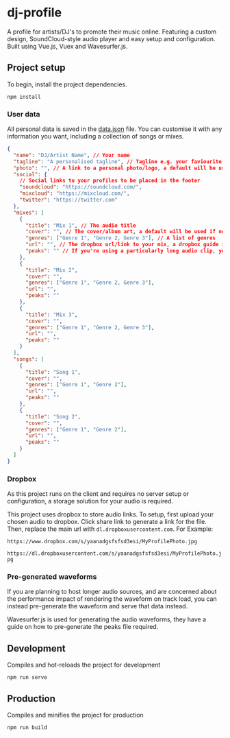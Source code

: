# dj-profile

A profile for artists/DJ's to promote their music online. Featuring a custom design, SoundCloud-style audio player and easy setup and configuration. Built using Vue.js, Vuex and Wavesurfer.js.

## Project setup

To begin, install the project dependencies.

```
npm install
```

### User data

All personal data is saved in the [data.json](./data.json) file. You can customise it with any information you want, including a collection of songs or mixes.

```json
{
  "name": "DJ/Artist Name", // Your name
  "tagline": "A personalised tagline", // Tagline e.g. your faviourite genres
  "photo": "", // A link to a personal photo/logo, a default will be used if none is supplied
  "social": {
    // Social links to your profiles to be placed in the footer
    "soundcloud": "https://soundcloud.com/",
    "mixcloud": "https://mixcloud.com/",
    "twitter": "https://twitter.com"
  },
  "mixes": [
    {
      "title": "Mix 1", // The audio title
      "cover": "", // The cover/album art, a default will be used if none is supplied
      "genres": ["Genre 1", "Genre 2, Genre 3"], // A list of genres
      "url": "", // The dropbox url/link to your mix, a dropbox guide is found below.
      "peaks": "" // If you're using a particularly long audio clip, you can choose to pre-generate the waveform. Guide found below
    },
    {
      "title": "Mix 2",
      "cover": "",
      "genres": ["Genre 1", "Genre 2, Genre 3"],
      "url": "",
      "peaks": ""
    },
    {
      "title": "Mix 3",
      "cover": "",
      "genres": ["Genre 1", "Genre 2, Genre 3"],
      "url": "",
      "peaks": ""
    }
  ],
  "songs": [
    {
      "title": "Song 1",
      "cover": "",
      "genres": ["Genre 1", "Genre 2"],
      "url": "",
      "peaks": ""
    },
    {
      "title": "Song 2",
      "cover": "",
      "genres": ["Genre 1", "Genre 2"],
      "url": "",
      "peaks": ""
    }
  ]
}
```

### Dropbox

As this project runs on the client and requires no server setup or configuration, a storage solution for your audio is required.

This project uses dropbox to store audio links. To setup, first upload your chosen audio to dropbox. Click share link to generate a link for the file. Then, replace the main url with `dl.dropboxusercontent.com`. For Example:

`https://www.dropbox.com/s/yaanadgsfsfsd3esi/MyProfilePhoto.jpg`

`https://dl.dropboxusercontent.com/s/yaanadgsfsfsd3esi/MyProfilePhoto.jpg`

### Pre-generated waveforms

If you are planning to host longer audio sources, and are concerned about the performance impact of rendering the waveform on track load, you can instead pre-generate the waveform and serve that data instead.

Wavesurfer.js is used for generating the audio waveforms, they have a guide on how to pre-generate the peaks file required.

## Development

Compiles and hot-reloads the project for development

```
npm run serve
```

## Production

Compiles and minifies the project for production

```
npm run build
```
